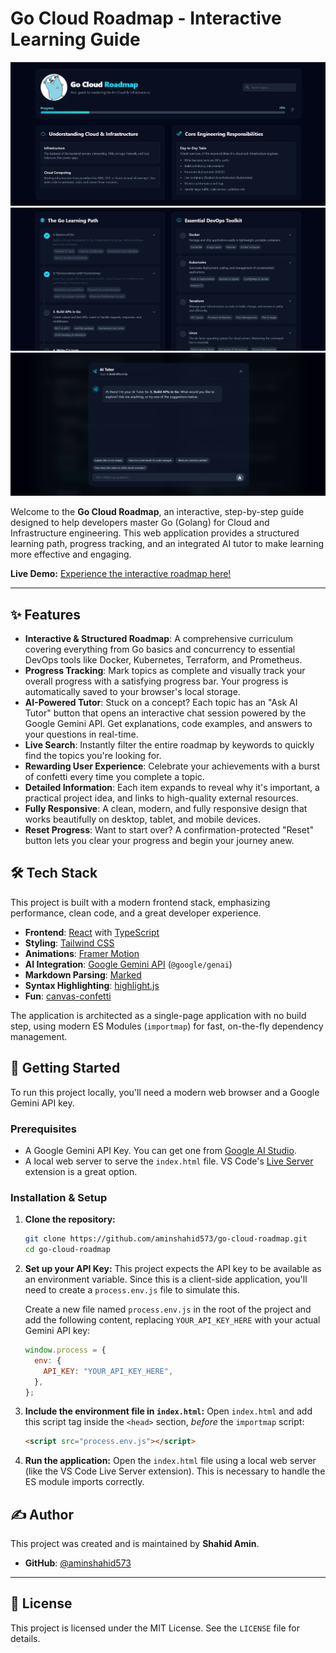 # Go Cloud Roadmap - Interactive Learning Guide

![Go Cloud Roadmap Screenshot 1](screenshots/1.png)
![Go Cloud Roadmap Screenshot 2](screenshots/2.png)
![Go Cloud Roadmap Screenshot 3](screenshots/3.png)

Welcome to the **Go Cloud Roadmap**, an interactive, step-by-step guide designed to help developers master Go (Golang) for Cloud and Infrastructure engineering. This web application provides a structured learning path, progress tracking, and an integrated AI tutor to make learning more effective and engaging.

**Live Demo:** [Experience the interactive roadmap here!](https://goroadmap.dev/)

---

## ✨ Features

- **Interactive & Structured Roadmap**: A comprehensive curriculum covering everything from Go basics and concurrency to essential DevOps tools like Docker, Kubernetes, Terraform, and Prometheus.
- **Progress Tracking**: Mark topics as complete and visually track your overall progress with a satisfying progress bar. Your progress is automatically saved to your browser's local storage.
- **AI-Powered Tutor**: Stuck on a concept? Each topic has an "Ask AI Tutor" button that opens an interactive chat session powered by the Google Gemini API. Get explanations, code examples, and answers to your questions in real-time.
- **Live Search**: Instantly filter the entire roadmap by keywords to quickly find the topics you're looking for.
- **Rewarding User Experience**: Celebrate your achievements with a burst of confetti every time you complete a topic.
- **Detailed Information**: Each item expands to reveal why it's important, a practical project idea, and links to high-quality external resources.
- **Fully Responsive**: A clean, modern, and fully responsive design that works beautifully on desktop, tablet, and mobile devices.
- **Reset Progress**: Want to start over? A confirmation-protected "Reset" button lets you clear your progress and begin your journey anew.

## 🛠️ Tech Stack

This project is built with a modern frontend stack, emphasizing performance, clean code, and a great developer experience.

- **Frontend**: [React](https://react.dev/) with [TypeScript](https://www.typescriptlang.org/)
- **Styling**: [Tailwind CSS](https://tailwindcss.com/)
- **Animations**: [Framer Motion](https://www.framer.com/motion/)
- **AI Integration**: [Google Gemini API](https://ai.google.dev/) (`@google/genai`)
- **Markdown Parsing**: [Marked](https://marked.js.org/)
- **Syntax Highlighting**: [highlight.js](https://highlightjs.org/)
- **Fun**: [canvas-confetti](https://github.com/catdad/canvas-confetti)

The application is architected as a single-page application with no build step, using modern ES Modules (`importmap`) for fast, on-the-fly dependency management.

## 🚀 Getting Started

To run this project locally, you'll need a modern web browser and a Google Gemini API key.

### Prerequisites

- A Google Gemini API Key. You can get one from [Google AI Studio](https://aistudio.google.com/app/apikey).
- A local web server to serve the `index.html` file. VS Code's [Live Server](https://marketplace.visualstudio.com/items?itemName=ritwickdey.LiveServer) extension is a great option.

### Installation & Setup

1.  **Clone the repository:**

    ```bash
    git clone https://github.com/aminshahid573/go-cloud-roadmap.git
    cd go-cloud-roadmap
    ```

2.  **Set up your API Key:**
    This project expects the API key to be available as an environment variable. Since this is a client-side application, you'll need to create a `process.env.js` file to simulate this.

    Create a new file named `process.env.js` in the root of the project and add the following content, replacing `YOUR_API_KEY_HERE` with your actual Gemini API key:

    ```javascript
    window.process = {
      env: {
        API_KEY: "YOUR_API_KEY_HERE",
      },
    };
    ```

3.  **Include the environment file in `index.html`:**
    Open `index.html` and add this script tag inside the `<head>` section, _before_ the `importmap` script:

    ```html
    <script src="process.env.js"></script>
    ```

4.  **Run the application:**
    Open the `index.html` file using a local web server (like the VS Code Live Server extension). This is necessary to handle the ES module imports correctly.

## ✍️ Author

This project was created and is maintained by **Shahid Amin**.

- **GitHub**: [@aminshahid573](https://github.com/aminshahid573)

---

## 📄 License

This project is licensed under the MIT License. See the `LICENSE` file for details.

